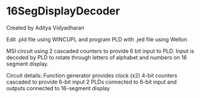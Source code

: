 # 16SegDisplayDecoder

Created by Aditya Vidyadharan

Edit .pld file using WINCUPL and program PLD with .jed file using Wellon

MSI circuit using 2 cascaded counters to provide 6 bit input to PLD. Input is decoded by PLD to rotate through letters of alphabet and numbers on 16 segment display.

Circuit details: Function generator provides clock (x2) 4-bit counters cascaded to provide 6-bit input 2 PLDs connected to 6-bit input and outputs connected to 16-segment display
